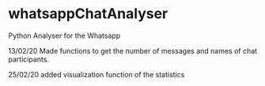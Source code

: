 # whatsappChatAnalyser
Python Analyser for the Whatsapp 

13/02/20 Made functions to get the number of messages and names of chat participants.

25/02/20 added visualization function of the statistics
